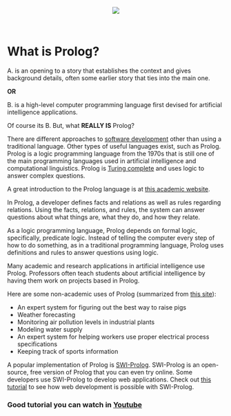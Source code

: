 <p align="center"><img src="http://www.repoftherockies.com/wp-content/uploads/2017/02/AAEAAQAAAAAAAAryAAAAJDVkM2IwZGNmLTcwYmYtNDc1Zi04YjZkLWRmMGViNWE0OTY3Zg-1024x585.jpg"></p>
<br>
<h1 class="post-title entry-title">What is Prolog?</h1>
		
<p>A. is an opening to a story that establishes the context and gives background details, often some earlier story that ties into the main one.</p>
<p><strong>OR</strong></p>
<p>B. is a high-level computer programming language first devised for artificial intelligence applications.</p>
<p>Of course its B. But, what <strong>REALLY IS</strong> Prolog?</p>
<p>There are different approaches to <a href="http://www.repoftherockies.com/" target="_blank" rel="nofollow noopener">software&nbsp;development</a>&nbsp;other than using a traditional language. Other types of useful languages exist, such as Prolog. Prolog is a logic programming language from the 1970s that is still one of the main programming languages used in artificial intelligence and computational linguistics. Prolog is <a href="http://en.wikipedia.org/wiki/Turing_completeness" target="_blank" rel="nofollow noopener">Turing complete</a> and uses logic to answer complex questions.</p>
<p>A great introduction to the Prolog language is at <a href="http://www.sjsu.edu/faculty/watkins/prolog.htm" target="_blank" rel="nofollow noopener">this academic website</a>.</p>
<p>In Prolog, a developer defines facts and relations as well as rules regarding relations. Using the facts, relations, and rules, the system can answer questions about what things are, what they do, and how they relate.</p>
<p>As a logic programming language, Prolog depends on formal logic, specifically, predicate logic. Instead of telling the computer every step of how to do something, as in a traditional programming language, Prolog uses definitions and rules to answer questions using logic.</p>
<p>Many academic and research applications in artificial intelligence use Prolog.&nbsp;Professors often teach students about artificial intelligence by having them work on projects based in Prolog.</p>
<p>Here are some non-academic uses of Prolog (summarized from <a href="http://www.drdobbs.com/parallel/the-practical-application-of-prolog/184405220" target="_blank" rel="nofollow noopener">this site</a>):</p>
<ul>
<li>An expert system for figuring out the best way to raise pigs</li>
<li>Weather forecasting</li>
<li>Monitoring air pollution levels in industrial plants</li>
<li>Modeling water supply</li>
<li>An expert system for helping workers use proper electrical process specifications</li>
<li>Keeping track of sports information</li>
</ul>
<p>A popular implementation of Prolog is <a href="http://www.swi-prolog.org/" target="_blank" rel="nofollow noopener">SWI-Prolog</a>. SWI-Prolog is an open-source, free version of Prolog that you can even try online. Some developers use SWI-Prolog to develop web applications. Check out <a href="http://www.pathwayslms.com/swipltuts/html/" target="_blank" rel="nofollow noopener">this tutorial</a>&nbsp;to see how web development is possible with SWI-Prolog.</p>

<h3>Good tutorial you can watch in <a href="https://youtu.be/SykxWpFwMGs">Youtube</a></h3>

